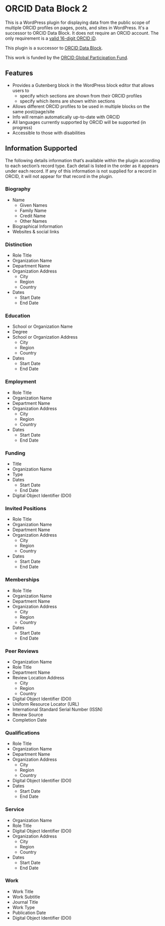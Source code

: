 # ORCID Data Block 2

This is a WordPress plugin for displaying data from the public scope of multiple ORCID profiles on pages, posts, and sites in WordPress. It's a successor to
ORCID Data Block. It does not require an ORCID account. The only requirement is a [valid 16-digit ORCID iD](https://support.orcid.org/hc/en-us/articles/360006897674-Structure-of-the-ORCID-Identifier).

This plugin is a successor to [ORCID Data Block](https://github.com/MESH-Research/orcid-data-block).

This work is funded by the [ORCID Global Participation Fund](https://info.orcid.org/global-participation-fund-announces-fourth-round-of-awardees/).

## Features

* Provides a Gutenberg block in the WordPress block editor that allows users to 
  * specify which sections are shown from their ORCID profiles 
  * specify which items are shown within sections 
* Allows different ORCID profiles to be used in multiple blocks on the same post/page/site
* Info will remain automatically up-to-date with ORCID 
* All languages currently supported by ORCID will be supported (in progress)
* Accessible to those with disabilities

## Information Supported

The following details information that’s available within the plugin according to each section’s record type. Each detail is listed in the order as it appears under each record. If any of this information is not supplied for a record in ORCID, it will not appear for that record in the plugin. 

### Biography

* Name  
  * Given Names  
  * Family Name  
  * Credit Name  
  * Other Names  
* Biographical Information  
* Websites & social links

### Distinction

* Role Title  
* Organization Name  
* Department Name  
* Organization Address  
  * City  
  * Region  
  * Country  
* Dates  
  * Start Date  
  * End Date

### Education

* School or Organization Name  
* Degree  
* School or Organization Address  
  * City  
  * Region  
  * Country  
* Dates  
  * Start Date  
  * End Date

### Employment

* Role Title  
* Organization Name  
* Department Name  
* Organization Address  
  * City  
  * Region  
  * Country  
* Dates  
  * Start Date  
  * End Date

### Funding

* Title  
* Organization Name  
* Type  
* Dates  
  * Start Date  
  * End Date  
* Digital Object Identifier (DOI)

### Invited Positions

* Role Title  
* Organization Name  
* Department Name  
* Organization Address  
  * City  
  * Region  
  * Country  
* Dates  
  * Start Date  
  * End Date

### Memberships

* Role Title  
* Organization Name  
* Department Name  
* Organization Address  
  * City  
  * Region  
  * Country  
* Dates  
  * Start Date  
  * End Date

### Peer Reviews

* Organization Name  
* Role Title  
* Department Name  
* Review Location Address  
  * City  
  * Region  
  * Country  
* Digital Object Identifier (DOI)  
* Uniform Resource Locator (URL)  
* International Standard Serial Number (ISSN)  
* Review Source  
* Completion Date

### Qualifications

* Role Title  
* Organization Name  
* Department Name  
* Organization Address  
  * City  
  * Region  
  * Country  
* Digital Object Identifier (DOI)  
* Dates  
  * Start Date  
  * End Date

### Service

* Organization Name  
* Role Title  
* Digital Object Identifier (DOI)  
* Organization Address  
  * City  
  * Region  
  * Country  
* Dates  
  * Start Date  
  * End Date

### Work

* Work Title  
* Work Subtitle  
* Journal Title  
* Work Type  
* Publication Date  
* Digital Object Identifier (DOI)

